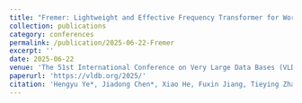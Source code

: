 ```yaml
---
title: "Fremer: Lightweight and Effective Frequency Transformer for Workload Forecasting in Cloud Services"
collection: publications
category: conferences
permalink: /publication/2025-06-22-Fremer
excerpt: ''
date: 2025-06-22
venue: 'The 51st International Conference on Very Large Data Bases (VLDB)'
paperurl: 'https://vldb.org/2025/'
citation: 'Hengyu Ye*, Jiadong Chen*, Xiao He, Fuxin Jiang, Tieying Zhang, Jianjun Chen, Xiaofeng Gao, Fremer: Lightweight and Effective Frequency Transformer for Workload Forecasting in Cloud Services. In the 51st International Conference on Very Large Data Bases (VLDB) 2025, September 1-5, London, U.K'
---
```


